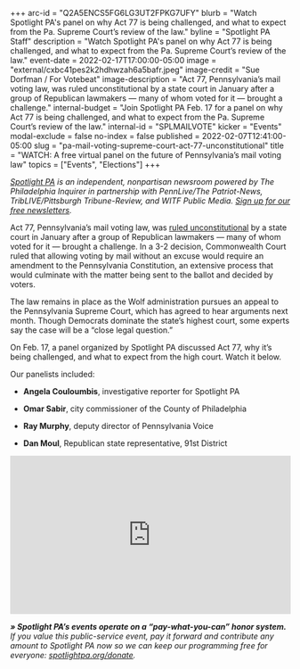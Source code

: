 +++
arc-id = "Q2A5ENCS5FG6LG3UT2FPKG7UFY"
blurb = "Watch Spotlight PA's panel on why Act 77 is being challenged, and what to expect from the Pa. Supreme Court’s review of the law."
byline = "Spotlight PA Staff"
description = "Watch Spotlight PA's panel on why Act 77 is being challenged, and what to expect from the Pa. Supreme Court’s review of the law."
event-date = 2022-02-17T17:00:00-05:00
image = "external/cxbc41pes2k2hdhwzah6a5bafr.jpeg"
image-credit = "Sue Dorfman / For Votebeat"
image-description = "Act 77, Pennsylvania’s mail voting law, was ruled unconstitutional by a state court in January after a group of Republican lawmakers — many of whom voted for it — brought a challenge."
internal-budget = "Join Spotlight PA Feb. 17 for a panel on why Act 77 is being challenged, and what to expect from the Pa. Supreme Court’s review of the law."
internal-id = "SPLMAILVOTE"
kicker = "Events"
modal-exclude = false
no-index = false
published = 2022-02-07T12:41:00-05:00
slug = "pa-mail-voting-supreme-court-act-77-unconstitutional"
title = "WATCH: A free virtual panel on the future of Pennsylvania’s mail voting law"
topics = ["Events", "Elections"]
+++

<a href="https://www.spotlightpa.org/"><i>Spotlight PA</i></a><i> is an independent, nonpartisan newsroom powered by The Philadelphia Inquirer in partnership with PennLive/The Patriot-News, TribLIVE/Pittsburgh Tribune-Review, and WITF Public Media. </i><a href="https://www.spotlightpa.org/newsletters"><i>Sign up for our free newsletters</i></a><i>.</i>

Act 77, Pennsylvania’s mail voting law, was <a href="https://www.spotlightpa.org/news/2022/01/pa-mail-voting-court-ruling-unconstitutional-whats-next/">ruled unconstitutional</a> by a state court in January after a group of Republican lawmakers — many of whom voted for it — brought a challenge. In a 3-2 decision, Commonwealth Court ruled that allowing voting by mail without an excuse would require an amendment to the Pennsylvania Constitution, an extensive process that would culminate with the matter being sent to the ballot and decided by voters.

The law remains in place as the Wolf administration pursues an appeal to the Pennsylvania Supreme Court, which has agreed to hear arguments next month. Though Democrats dominate the state’s highest court, some experts say the case will be a “close legal question.”

On Feb. 17, a panel organized by Spotlight PA discussed Act 77, why it’s being challenged, and what to expect from the high court. Watch it below.

Our panelists included:

- <b>Angela Couloumbis</b>, investigative reporter for Spotlight PA

- <b>Omar Sabir</b>, city commissioner of the County of Philadelphia

- <b>Ray Murphy</b>, deputy director of Pennsylvania Voice

- <b>Dan Moul</b>, Republican state representative, 91st District

<div style="padding:56.25% 0 0 0;position:relative;"><iframe src="https://player.vimeo.com/video/679250619?h=7e57ee8a1d&amp;badge=0&amp;autopause=0&amp;player_id=0&amp;app_id=58479" frameborder="0" allow="autoplay; fullscreen; picture-in-picture" allowfullscreen style="position:absolute;top:0;left:0;width:100%;height:100%;" title="Ballot Battle Q&amp;amp;A"></iframe></div><script src="https://player.vimeo.com/api/player.js"></script>

<i><b>» Spotlight PA’s events operate on a “pay-what-you-can” honor system.</b></i><i> If you value this public-service event, pay it forward and contribute any amount to Spotlight PA now so we can keep our programming free for everyone: </i><a href="http://spotlightpa.org/donate"><i>spotlightpa.org/donate</i></a><i>.</i>

<script src="https://www.spotlightpa.org/embed.js" async></script><div data-spl-embed-version="1" data-spl-src="https://www.spotlightpa.org/embeds/donate/"></div>
